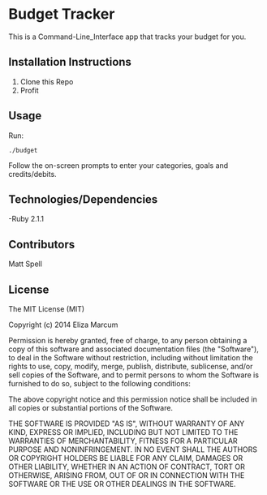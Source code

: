 Budget Tracker
==============

This is a Command-Line_Interface app that tracks your budget for you.
## Installation Instructions
1. Clone this Repo
2. Profit

## Usage
Run:
~~~
./budget
~~~

Follow the on-screen prompts to enter your categories, goals and credits/debits.

## Technologies/Dependencies
-Ruby 2.1.1

## Contributors
Matt Spell

## License

The MIT License (MIT)

Copyright (c) 2014 Eliza Marcum

Permission is hereby granted, free of charge, to any person obtaining a copy of this software and associated documentation files (the "Software"), to deal in the Software without restriction, including without limitation the rights to use, copy, modify, merge, publish, distribute, sublicense, and/or sell copies of the Software, and to permit persons to whom the Software is furnished to do so, subject to the following conditions:

The above copyright notice and this permission notice shall be included in all copies or substantial portions of the Software.

THE SOFTWARE IS PROVIDED "AS IS", WITHOUT WARRANTY OF ANY KIND, EXPRESS OR IMPLIED, INCLUDING BUT NOT LIMITED TO THE WARRANTIES OF MERCHANTABILITY, FITNESS FOR A PARTICULAR PURPOSE AND NONINFRINGEMENT. IN NO EVENT SHALL THE AUTHORS OR COPYRIGHT HOLDERS BE LIABLE FOR ANY CLAIM, DAMAGES OR OTHER LIABILITY, WHETHER IN AN ACTION OF CONTRACT, TORT OR OTHERWISE, ARISING FROM, OUT OF OR IN CONNECTION WITH THE SOFTWARE OR THE USE OR OTHER DEALINGS IN THE SOFTWARE.
